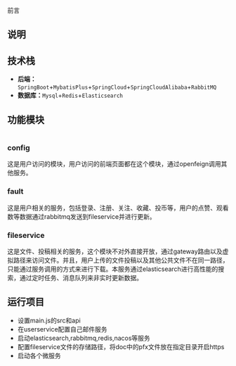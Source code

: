 前言

> 

## 说明

> 

## 技术栈

- **后端：**`SpringBoot`+`MybatisPlus`+`SpringCloud`+`SpringCloudAlibaba`+`RabbitMQ`
- **数据库：**`Mysql`+`Redis`+`Elasticsearch`

## 功能模块

```
```
### config

这是用户访问的模块，用户访问的前端页面都在这个模块，通过openfeign调用其他服务。

### fault

这是用户相关的服务，包括登录、注册、关注、收藏、投币等，用户的点赞、观看数等数据通过rabbitmq发送到fileservice并进行更新。

### fileservice

这是文件、投稿相关的服务，这个模块不对外直接开放，通过gateway路由以及虚拟路径来访问文件。并且，用户上传的文件投稿以及其他公共文件不在同一路径，只能通过服务调用的方式来进行下载。本服务通过elasticsearch进行高性能的搜索，通过定时任务、消息队列来非实时更新数据。


## 运行项目

- 设置main.js的src和api
- 在userservice配置自己邮件服务
- 启动elasticsearch,rabbitmq,redis,nacos等服务
- 配置fileservice文件的存储路径，将doc中的pfx文件放在指定目录开启https
- 启动各个微服务
